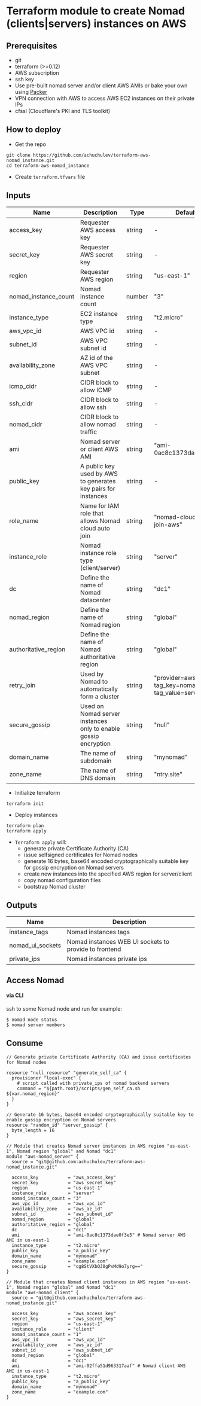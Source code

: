# Terraform module to create Nomad (clients|servers) instances on AWS

## Prerequisites

- git
- terraform (>=0.12)
- AWS subscription
- ssh key
- Use pre-built nomad server and/or client AWS AMIs or bake your own using [Packer](https://www.packer.io)
- VPN connection with AWS to access AWS EC2 instances on their private IPs
- cfssl (Cloudflare's PKI and TLS toolkit)

## How to deploy

- Get the repo

```
git clone https://github.com/achuchulev/terraform-aws-nomad_instance.git
cd terraform-aws-nomad_instance
```

- Create `terraform.tfvars` file

## Inputs

| Name  |	Description |	Type |  Default |	Required
| ----- | ----------- | ---- |  ------- | --------
| access_key | Requester AWS access key | string | - | yes
| secret_key | Requester AWS secret key | string | - | yes
| region | Requester AWS region | string | "us-east-1" | no
| nomad_instance_count | Nomad instance count | number | "3" | no
| instance_type | EC2 instance type | string | "t2.micro" | no
| aws_vpc_id | AWS VPC id | string | - | yes
| subnet_id | AWS VPC subnet id | string | - | yes
| availability_zone | AZ id of the AWS VPC subnet | string | - | yes
| icmp_cidr | CIDR block to allow ICMP | string | - | no
| ssh_cidr | CIDR block to allow ssh | string | - | no
| nomad_cidr | CIDR block to allow nomad traffic | string | - | no
| ami | Nomad server or client AWS AMI | string | "ami-0ac8c1373dae0f3e5" | no
| public_key | A public key used by AWS to generates key pairs for instances | string | - | yes
| role_name | Name for IAM role that allows Nomad cloud auto join | string | "nomad-cloud-auto-join-aws" | no
| instance_role | Nomad instance role type (client/server) | string | "server" | no
| dc | Define the name of Nomad datacenter | string | "dc1" | no
| nomad_region | Define the name of Nomad region | string | "global" | no
| authoritative_region | Define the name of Nomad authoritative region | string | "global" | no
| retry_join | Used by Nomad to automatically form a cluster | string | "provider=aws tag_key=nomad-node tag_value=server" | no
| secure_gossip | Used on Nomad server instances only to enable gossip encryption | string | "null" | yes
| domain_name | The name of subdomain | string | "mynomad" | no
| zone_name | The name of DNS domain | string | "ntry.site" | no

- Initialize terraform

```
terraform init
```

- Deploy instances

```
terraform plan
terraform apply
```
- `Terraform apply` will:
  - generate private Certificate Authority (CA)
  - issue selfsigned certificates for Nomad nodes
  - generate 16 bytes, base64 encoded cryptographically suitable key for gossip encryption on Nomad servers
  - create new instances into the specified AWS region for server/client
  - copy nomad configuration files
  - bootstrap Nomad cluster
  
## Outputs

| Name  |	Description 
| ----- | ----------- 
| instance_tags  | Nomad instances tags
| nomad_ui_sockets | Nomad instances WEB UI sockets to provide to frontend
| private_ips  | Nomad instances private ips

## Access Nomad

#### via CLI

ssh to some Nomad node and run for example:

```
$ nomad node status
$ nomad server members
```

## Consume

```
// Generate private Certificate Authority (CA) and issue certificates for Nomad nodes

resource "null_resource" "generate_self_ca" {
  provisioner "local-exec" {
    # script called with private_ips of nomad backend servers
    command = "${path.root}/scripts/gen_self_ca.sh ${var.nomad_region}"
  }
}

// Generate 16 bytes, base64 encoded cryptographically suitable key to enable gossip encryption on Nomad servers
resource "random_id" "server_gossip" {
  byte_length = 16
}

// Module that creates Nomad server instances in AWS region "us-east-1", Nomad region "global" and Nomad "dc1"
module "aws-nomad_server" {
  source = "git@github.com:achuchulev/terraform-aws-nomad_instance.git"

  access_key           = "aws_access_key"
  secret_key           = "aws_secret_key"
  region               = "us-east-1"
  instance_role        = "server"
  nomad_instance_count = "3"
  aws_vpc_id           = "aws_vpc_id"
  availability_zone    = "aws_az_id"
  subnet_id            = "aws_subnet_id"
  nomad_region         = "global"
  authoritative_region = "global"
  dc                   = "dc1"
  ami                  = "ami-0ac8c1373dae0f3e5" # Nomad server AWS AMI in us-east-1
  instance_type        = "t2.micro"
  public_key           = "a_public_key"
  domain_name          = "mynomad"
  zone_name            = "example.com"
  secure_gossip        = "cg8StVXbQJ0gPvMd9o7yrg=="
}

// Module that creates Nomad client instances in AWS region "us-east-1", Nomad region "global" and Nomad "dc1"
module "aws-nomad_client" {
  source = "git@github.com:achuchulev/terraform-aws-nomad_instance.git"

  access_key           = "aws_access_key"
  secret_key           = "aws_secret_key"
  region               = "us-east-1"
  instance_role        = "client"
  nomad_instance_count = "1"
  aws_vpc_id           = "aws_vpc_id"
  availability_zone    = "aws_az_id"
  subnet_id            = "aws_subnet_id"
  nomad_region         = "global"
  dc                   = "dc1"
  ami                  = "ami-02ffa51d963317aaf" # Nomad client AWS AMI in us-east-1
  instance_type        = "t2.micro"
  public_key           = "a_public_key"
  domain_name          = "mynomad"
  zone_name            = "example.com"
}
```
